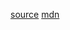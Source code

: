 [source](https://github.com/you-dont-need/You-Dont-Need-Lodash-Underscore#_every)
[mdn](https://developer.mozilla.org/docs/Web/JavaScript/Reference/Global_Objects/Array/every)
